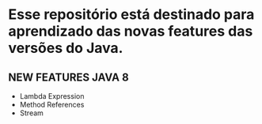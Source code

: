 ﻿# Esse repositório está destinado para aprendizado das novas features das versões do Java.

## NEW FEATURES JAVA 8
- Lambda Expression
- Method References
- Stream